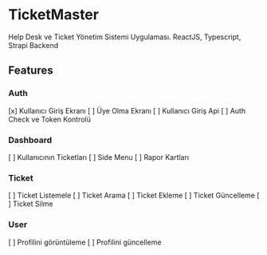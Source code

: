 # TicketMaster

Help Desk ve Ticket Yönetim Sistemi Uygulaması. ReactJS, Typescript, Strapi Backend

## Features

### Auth

[x] Kullanıcı Giriş Ekranı
[ ] Üye Olma Ekranı
[ ] Kullanıcı Giriş Api
[ ] Auth Check ve Token Kontrolü

### Dashboard

[ ] Kullanıcının Ticketları
[ ] Side Menu
[ ] Rapor Kartları

### Ticket

[ ] Ticket Listemele
[ ] Ticket Arama
[ ] Ticket Ekleme
[ ] Ticket Güncelleme
[ ] Ticket Silme

### User

[ ] Profilini görüntüleme
[ ] Profilini güncelleme
